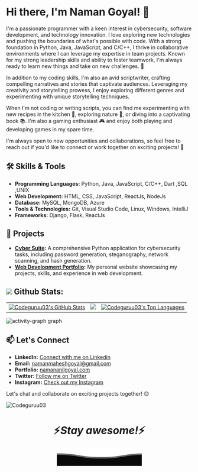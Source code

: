 <!--
**Codeguruu03/Codeguruu03** is a ✨ _special_ ✨ repository because its `README.md` (this file) appears on your GitHub profile.
-->

# Hi there, I'm Naman Goyal! 👋

I'm a passionate programmer with a keen interest in cybersecurity, software development, and technology innovation. I love exploring new technologies and pushing the boundaries of what's possible with code. With a strong foundation in Python, Java, JavaScript, and C/C++, I thrive in collaborative environments where I can leverage my expertise in team projects. Known for my strong leadership skills and ability to foster teamwork, I'm always ready to learn new things and take on new challenges. 🚀

In addition to my coding skills, I'm also an avid scriptwriter, crafting compelling narratives and stories that captivate audiences. Leveraging my creativity and storytelling prowess, I enjoy exploring different genres and experimenting with unique storytelling techniques.

When I'm not coding or writing scripts, you can find me experimenting with new recipes in the kitchen 🍳, exploring nature 🌳, or diving into a captivating book 📚. I'm also a gaming enthusiast 🎮 and enjoy both playing and developing games in my spare time.

I'm always open to new opportunities and collaborations, so feel free to reach out if you'd like to connect or work together on exciting projects! 💼

## 🛠️ Skills & Tools

- **Programming Languages:** Python, Java, JavaScript, C/C++, Dart ,SQL ,UNIX
- **Web Development:** HTML, CSS, JavaScript, ReactJs, NodeJs
- **Database:** MySQL, MongoDB, Azure
- **Tools & Technologies:** Git, Visual Studio Code, Linux, Windows, IntelliJ
- **Frameworks:** Django, Flask, ReactJs

## 🚀 Projects

- **[Cyber Suite](https://github.com/Codeguruu03/CyberSuite):** A comprehensive Python application for cybersecurity tasks, including password generation, steganography, network scanning, and hash generation.
- **[Web Development Portfolio](https://github.com/Codeguruu03/Portfolio):** My personal website showcasing my projects, skills, and experience in web development.

## <img src="https://media.giphy.com/media/ZCN6F3FAkwsyOGU2RS/giphy.gif" width="40"> **Github Stats:** ️
<table>
 <tr>
    <td>
      <a href="https://github.com/Codeguruu03"><img alt="Codeguruu03's GitHub Stats" src="https://github-readme-stats.vercel.app/api?username=Codeguruu03&show_icons=true&count_private=true&theme=react&hide_border=true&bg_color=1d2a3a" /></a>
    </td>                        
    <td>
      <a href="https://github.com/Codeguruu03"><img src="https://github-readme-streak-stats.herokuapp.com/?user=Codeguruu03&stroke=ffffff&background=1d2a3a&ring=5BCDEC&fire=5BCDEC&currStreakNum=ffffff&currStreakLabel=5BCDEC&sideNums=ffffff&sideLabels=ffffff&dates=ffffff&hide_border=true" /></a>
    </td>
    <td>
      <a href="https://github.com/Codeguruu03"><img alt="Codeguruu03's Top Languages" src="https://github-readme-stats.vercel.app/api/top-langs/?username=Codeguruu03&langs_count=8&count_private=true&layout=compact&theme=react&hide_border=true&bg_color=1d2a3a"/></a>
    </td>
  </tr>
</table>

  <img src="https://github-readme-activity-graph.vercel.app/graph?username=Codeguruu03&radius=16&theme=github-dark&area=true&order=5" height="300" alt="activity-graph graph"  />



## 📫 Let's Connect
- **LinkedIn:** [Connect with me on Linkedin](https://www.linkedin.com/in/naman-goyal-b2b7b1263/)
- **Email:** [namanmaheshgoyal@gmail.com](mailto:namanmaheshgoyal@gmail.com)
- **Portfolio:** [namananilgoyal.com](https://namananilgoyal.com)
- **Twitter:** [Follow me on Twitter](https://twitter.com/NamanGo72765812)
- **Instagram:** [Check out my Instagram](https://www.instagram.com/namangoyal514.18/)

Let's chat and collaborate on exciting projects together! 😊

<p align="left"> <img src="https://komarev.com/ghpvc/?username=Codeguruu03&label=Profile%20views&color=0e75b6&style=flat" alt="Codeguruu03" /> </p>

<h1 align='center'>⚡️<i>Stay awesome!</i>⚡️</h1>

<p align="center">
  <img src="Bottom.svg" alt="Github Stats" />
</p>
